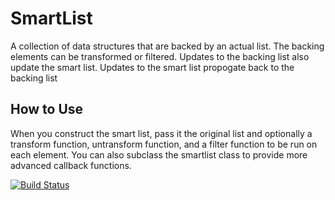 SmartList
=========

A collection of data structures that are backed by an actual list.
The backing elements can be transformed or filtered.
Updates to the backing list also update the smart list.
Updates to the smart list propogate back to the backing list

How to Use
----------

When you construct the smart list, pass it the original list and optionally a
transform function, untransform function, and a filter function to be run on each element.
You can also subclass the smartlist class to provide more advanced callback functions.

[![Build Status](https://travis-ci.org/hufman/SmartList.svg?branch=master)](https://travis-ci.org/hufman/SmartList)
